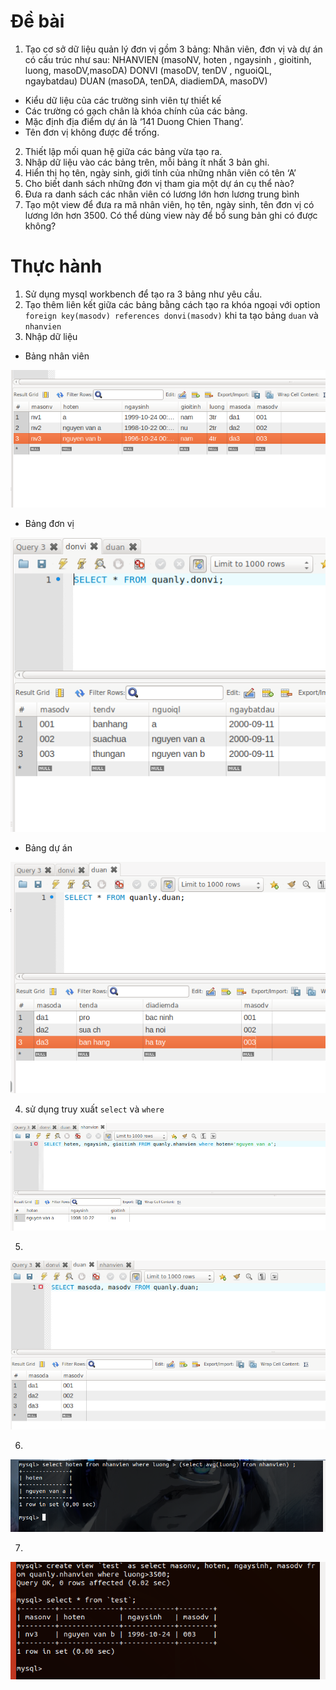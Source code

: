 # Đề bài 
1. Tạo cơ sở dữ liệu quản lý đơn vị gồm 3 bảng: Nhân viên, đơn vị và dự án có cấu trúc như sau:
NHANVIEN (masoNV,  hoten , ngaysinh , gioitinh, luong, masoDV,masoDA)
DONVI (masoDV, tenDV , nguoiQL, ngaybatdau)
DUAN (masoDA, tenDA, diadiemDA, masoDV)
-  Kiểu dữ liệu của các trường sinh viên tự thiết kế
- Các trường có gạch chân là khóa chính của các bảng.
- Mặc định địa điểm dự án là ‘141 Duong Chien Thang’.
- Tên đơn vị không được để trống.
2. Thiết lập mối quan hệ giữa các bảng vừa tạo ra.
3. Nhập dữ liệu vào các bảng trên, mỗi bảng ít nhất 3 bản ghi.
4. Hiển thị họ tên, ngày sinh, giới tính của những nhân viên có tên ‘A’
5. Cho biết danh sách những đơn vị tham gia một dự án cụ thể nào?
6. Đưa ra danh sách các nhân viên có lương lớn hơn lương trung bình
7. Tạo một view để đưa ra mã nhân viên, họ tên, ngày sinh, tên đơn vị có lương lớn hơn 3500. Có thể dùng view này để bổ sung bản ghi có được không?

# Thực hành 
1. Sử dụng mysql workbench để tạo ra 3 bảng như yêu cầu. 
2. Tạo thêm liên kết giữa các bảng bằng cách tạo ra khóa ngoại với option `foreign key(masodv) references donvi(masodv)` khi ta tạo bảng `duan` và `nhanvien`
3. Nhập dữ liệu 
- Bảng nhân viên 

![](../images/lab/screenshot_3.png)

- Bảng đơn vị 

![](../images/lab/screenshot.png)

- Bảng dự án 

![](../images/lab/screenshot_1.png)

4. sử dụng truy xuất `select` và `where` 

![](../images/lab/screenshot_2.png)

5. 
![](../images/lab/screenshot_4.png)

6. 
![](../images/lab/screenshot_8.png)

7. 
![](../images/lab/screenshot_6.png)